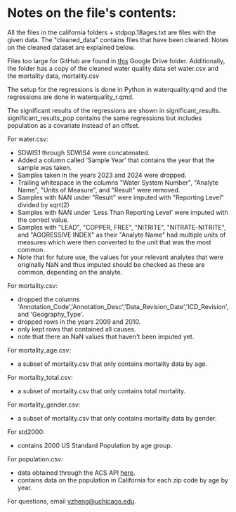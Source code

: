 # Notes on the file's contents:

All the files in the california folders + stdpop.18ages.txt are files with the given data. The "cleaned_data" contains files that have been cleaned. Notes on the cleaned dataset are explained below.

Files too large for GitHub are found in [this](https://drive.google.com/drive/folders/1CFRAB6wdipsDzCsJT3llI_BiKUcJ36by?usp=sharing) Google Drive folder. Additionally, the folder has a copy of the cleaned water quality data set water.csv and the mortality data, mortality.csv

The setup for the regressions is done in Python in waterquality.qmd and the regressions are done in waterquality_r.qmd. 

The significant results of the regressions are shown in significant_results. significant_results_pop contains the same regressions but includes population as a covariate instead of an offset.

For water.csv:
- SDWIS1 through SDWIS4 were concatenated.
- Added a column called 'Sample Year' that contains the year that the sample was taken.
- Samples taken in the years 2023 and 2024 were dropped.
- Trailing whitespace in the columns "Water System Number", "Analyte Name", "Units of Measure", and "Result" were removed.
- Samples with NAN under "Result" were imputed with "Reporting Level" divided by sqrt(2)
- Samples with NAN under 'Less Than Reporting Level' were imputed with the correct value.
- Samples with "LEAD", "COPPER, FREE", "NITRITE", "NITRATE-NITRITE", and "AGGRESSIVE INDEX" as their "Analyte Name" had multiple units of measures which were then converted to the unit that was the most common.
- Note that for future use, the values for your relevant analytes that were originally NaN and thus imputed should be checked as these are common, depending on the analyte.

For mortality.csv:
- dropped the columns 'Annotation_Code','Annotation_Desc','Data_Revision_Date','ICD_Revision', and 'Geography_Type'.
- dropped rows in the years 2009 and 2010.
- only kept rows that contained all causes.
- note that there an NaN values that haven't been imputed yet.

For mortality_age.csv:
- a subset of mortality.csv that only contains mortality data by age.

For mortality_total.csv:
- a subset of mortality.csv that only contains total mortality.

For mortality_gender.csv:
- a subset of mortality.csv that only contains mortality data by gender.

For std2000:
- contains 2000 US Standard Population by age group.

For population.csv:
- data obtained through the ACS API [here](https://www.census.gov/data/developers/data-sets/acs-1year.html).
- contains data on the population in California for each zip code by age by year.

For questions, email vzheng@uchicago.edu.
